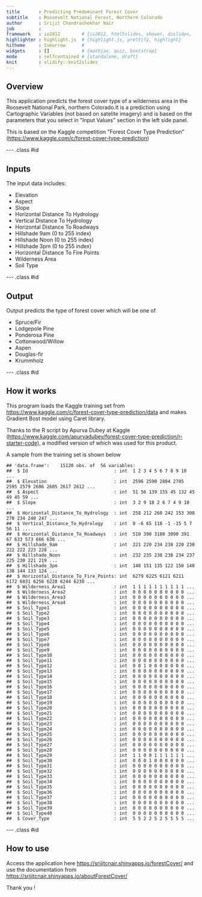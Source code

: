 ```yaml
---
title       : Predicting Predominant Forest Cover
subtitle    : Roosevelt National Forest, Northern Colorado
author      : Srijit Chandrashekhar Nair 
job         : 
framework   : io2012        # {io2012, html5slides, shower, dzslides, ...}
highlighter : highlight.js  # {highlight.js, prettify, highlight}
hitheme     : tomorrow      # 
widgets     : []            # {mathjax, quiz, bootstrap}
mode        : selfcontained # {standalone, draft}
knit        : slidify::knit2slides
---
```


## Overview

This application predicts the forest cover type of a wilderness area in the Roosevelt National Park, northern Colorado.It is a prediction using Cartographic Variables (not based on satelite imagery) and is based on the parameters that you select in "Input Values" section in the left side panel.

This is based on the Kaggle competition "Forest Cover Type Prediction" (https://www.kaggle.com/c/forest-cover-type-prediction)

--- .class #id 

## Inputs

The input data includes:
 * Elevation
 * Aspect
 * Slope
 * Horizontal Distance To Hydrology
 * Vertical Distance To Hydrology
 * Horizontal Distance To Roadways
 * Hillshade 9am (0 to 255 index)
 * Hillshade Noon (0 to 255 index)
 * Hillshade 3pm (0 to 255 index)
 * Horizontal Distance To Fire Points
 * Wilderness Area
 * Soil Type

--- .class #id 

## Output

Output predicts the type of forest cover which will be one of

 * Spruce/Fir
 * Lodgepole Pine
 * Ponderosa Pine
 * Cottonwood/Willow
 * Aspen
 * Douglas-fir
 * Krummholz

--- .class #id 

## How it works

This program loads the Kaggle training set from https://www.kaggle.com/c/forest-cover-type-prediction/data and makes Gradient Bost model using Caret library.

Thanks to the R script by Apurva Dubey at Kaggle (https://www.kaggle.com/apurvadubey/forest-cover-type-prediction/r-starter-code), a modified version of which was used for this product. 

A sample from the training set is shown below


```
## 'data.frame':	15120 obs. of  56 variables:
##  $ Id                                : int  1 2 3 4 5 6 7 8 9 10 ...
##  $ Elevation                         : int  2596 2590 2804 2785 2595 2579 2606 2605 2617 2612 ...
##  $ Aspect                            : int  51 56 139 155 45 132 45 49 45 59 ...
##  $ Slope                             : int  3 2 9 18 2 6 7 4 9 10 ...
##  $ Horizontal_Distance_To_Hydrology  : int  258 212 268 242 153 300 270 234 240 247 ...
##  $ Vertical_Distance_To_Hydrology    : int  0 -6 65 118 -1 -15 5 7 56 11 ...
##  $ Horizontal_Distance_To_Roadways   : int  510 390 3180 3090 391 67 633 573 666 636 ...
##  $ Hillshade_9am                     : int  221 220 234 238 220 230 222 222 223 228 ...
##  $ Hillshade_Noon                    : int  232 235 238 238 234 237 225 230 221 219 ...
##  $ Hillshade_3pm                     : int  148 151 135 122 150 140 138 144 133 124 ...
##  $ Horizontal_Distance_To_Fire_Points: int  6279 6225 6121 6211 6172 6031 6256 6228 6244 6230 ...
##  $ Wilderness_Area1                  : int  1 1 1 1 1 1 1 1 1 1 ...
##  $ Wilderness_Area2                  : int  0 0 0 0 0 0 0 0 0 0 ...
##  $ Wilderness_Area3                  : int  0 0 0 0 0 0 0 0 0 0 ...
##  $ Wilderness_Area4                  : int  0 0 0 0 0 0 0 0 0 0 ...
##  $ Soil_Type1                        : int  0 0 0 0 0 0 0 0 0 0 ...
##  $ Soil_Type2                        : int  0 0 0 0 0 0 0 0 0 0 ...
##  $ Soil_Type3                        : int  0 0 0 0 0 0 0 0 0 0 ...
##  $ Soil_Type4                        : int  0 0 0 0 0 0 0 0 0 0 ...
##  $ Soil_Type5                        : int  0 0 0 0 0 0 0 0 0 0 ...
##  $ Soil_Type6                        : int  0 0 0 0 0 0 0 0 0 0 ...
##  $ Soil_Type7                        : int  0 0 0 0 0 0 0 0 0 0 ...
##  $ Soil_Type8                        : int  0 0 0 0 0 0 0 0 0 0 ...
##  $ Soil_Type9                        : int  0 0 0 0 0 0 0 0 0 0 ...
##  $ Soil_Type10                       : int  0 0 0 0 0 0 0 0 0 0 ...
##  $ Soil_Type11                       : int  0 0 0 0 0 0 0 0 0 0 ...
##  $ Soil_Type12                       : int  0 0 1 0 0 0 0 0 0 0 ...
##  $ Soil_Type13                       : int  0 0 0 0 0 0 0 0 0 0 ...
##  $ Soil_Type14                       : int  0 0 0 0 0 0 0 0 0 0 ...
##  $ Soil_Type15                       : int  0 0 0 0 0 0 0 0 0 0 ...
##  $ Soil_Type16                       : int  0 0 0 0 0 0 0 0 0 0 ...
##  $ Soil_Type17                       : int  0 0 0 0 0 0 0 0 0 0 ...
##  $ Soil_Type18                       : int  0 0 0 0 0 0 0 0 0 0 ...
##  $ Soil_Type19                       : int  0 0 0 0 0 0 0 0 0 0 ...
##  $ Soil_Type20                       : int  0 0 0 0 0 0 0 0 0 0 ...
##  $ Soil_Type21                       : int  0 0 0 0 0 0 0 0 0 0 ...
##  $ Soil_Type22                       : int  0 0 0 0 0 0 0 0 0 0 ...
##  $ Soil_Type23                       : int  0 0 0 0 0 0 0 0 0 0 ...
##  $ Soil_Type24                       : int  0 0 0 0 0 0 0 0 0 0 ...
##  $ Soil_Type25                       : int  0 0 0 0 0 0 0 0 0 0 ...
##  $ Soil_Type26                       : int  0 0 0 0 0 0 0 0 0 0 ...
##  $ Soil_Type27                       : int  0 0 0 0 0 0 0 0 0 0 ...
##  $ Soil_Type28                       : int  0 0 0 0 0 0 0 0 0 0 ...
##  $ Soil_Type29                       : int  1 1 0 0 1 1 1 1 1 1 ...
##  $ Soil_Type30                       : int  0 0 0 1 0 0 0 0 0 0 ...
##  $ Soil_Type31                       : int  0 0 0 0 0 0 0 0 0 0 ...
##  $ Soil_Type32                       : int  0 0 0 0 0 0 0 0 0 0 ...
##  $ Soil_Type33                       : int  0 0 0 0 0 0 0 0 0 0 ...
##  $ Soil_Type34                       : int  0 0 0 0 0 0 0 0 0 0 ...
##  $ Soil_Type35                       : int  0 0 0 0 0 0 0 0 0 0 ...
##  $ Soil_Type36                       : int  0 0 0 0 0 0 0 0 0 0 ...
##  $ Soil_Type37                       : int  0 0 0 0 0 0 0 0 0 0 ...
##  $ Soil_Type38                       : int  0 0 0 0 0 0 0 0 0 0 ...
##  $ Soil_Type39                       : int  0 0 0 0 0 0 0 0 0 0 ...
##  $ Soil_Type40                       : int  0 0 0 0 0 0 0 0 0 0 ...
##  $ Cover_Type                        : int  5 5 2 2 5 2 5 5 5 5 ...
```

--- .class #id

## How to use

Access the application here https://srijitcnair.shinyapps.io/forestCover/ and use the documentation from https://srijitcnair.shinyapps.io/aboutForestCover/ 

Thank you !
